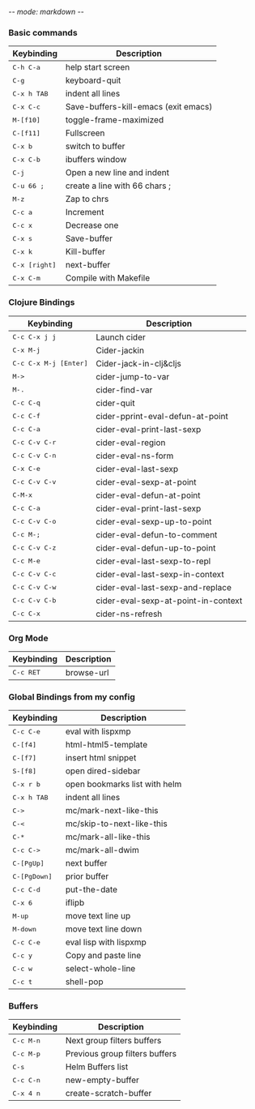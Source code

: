 -*- mode: markdown -*-
### Basic commands

Keybinding         | Description
-------------------|------------------------------------------------------------
<kbd>C-h C-a</kbd> | help start screen
<kbd>C-g</kbd>| keyboard-quit
<kbd>C-x h TAB</kbd>| indent all lines
<kbd>C-x C-c</kbd>| Save-buffers-kill-emacs (exit emacs)
<kbd>M-[f10]</kbd>| toggle-frame-maximized
<kbd>C-[f11]</kbd>| Fullscreen
<kbd>C-x b</kbd>| switch to buffer
<kbd>C-x C-b</kbd>| ibuffers window
<kbd>C-j</kbd> | Open a new line and indent
<kbd>C-u 66 ;</kbd>|  create a line with 66 chars ;
<kbd>M-z</kbd>| Zap to chrs
<kbd>C-c a</kbd>| Increment
<kbd>C-c x</kbd>| Decrease one
<kbd>C-x s</kbd>| Save-buffer
<kbd>C-x k</kbd>| Kill-buffer
<kbd>C-x [right]</kbd>| next-buffer
<kbd>C-x C-m</kbd>| Compile with Makefile




### Clojure Bindings

Keybinding         | Description
-------------------|------------------------------------------------------------
<kbd>C-c C-x j j</kbd>| Launch cider
<kbd>C-x M-j</kbd>| Cider-jackin
<kbd>C-c C-x M-j [Enter]</kbd>| Cider-jack-in-clj&cljs
<kbd>M-></kbd>| cider-jump-to-var
<kbd>M-.</kbd>| cider-find-var
<kbd>C-c C-q</kbd>| cider-quit
<kbd>C-c C-f</kbd>| cider-pprint-eval-defun-at-point
<kbd>C-c C-a</kbd>| cider-eval-print-last-sexp
<kbd>C-c C-v C-r</kbd> | cider-eval-region
<kbd>C-c C-v C-n</kbd> | cider-eval-ns-form
<kbd>C-x C-e</kbd> | cider-eval-last-sexp
<kbd>C-c C-v C-v</kbd> | cider-eval-sexp-at-point
<kbd>C-M-x</kbd> | cider-eval-defun-at-point
<kbd>C-c C-a</kbd> | cider-eval-print-last-sexp
<kbd>C-c C-v C-o</kbd> | cider-eval-sexp-up-to-point
<kbd>C-c M-;</kbd> | cider-eval-defun-to-comment
<kbd>C-c C-v C-z</kbd> | cider-eval-defun-up-to-point
<kbd>C-c M-e</kbd> | cider-eval-last-sexp-to-repl
<kbd>C-c C-v C-c</kbd> | cider-eval-last-sexp-in-context
<kbd>C-c C-v C-w</kbd> | cider-eval-last-sexp-and-replace
<kbd>C-c C-v C-b</kbd> | cider-eval-sexp-at-point-in-context
<kbd>C-c C-x</kbd>| cider-ns-refresh


### Org Mode

Keybinding         | Description
-------------------|------------------------------------------------------------
<kbd>C-c RET</kbd> | browse-url


### Global Bindings from my config

Keybinding         | Description
-------------------|------------------------------------------------------------
<kbd>C-c C-e</kbd>| eval with lispxmp
<kbd>C-[f4]</kbd>| html-html5-template
<kbd>C-[f7]</kbd>| insert html snippet
<kbd>S-[f8]</kbd>  | open dired-sidebar
<kbd>C-x r b</kbd> | open bookmarks list with helm
<kbd>C-x h TAB</kbd>| indent all lines
<kbd>C-></kbd>| mc/mark-next-like-this
<kbd>C-<</kbd>| mc/skip-to-next-like-this
<kbd>C-*</kbd>| mc/mark-all-like-this
<kbd>C-c C-></kbd>| mc/mark-all-dwim
<kbd>C-[PgUp]</kbd>| next buffer
<kbd>C-[PgDown]</kbd>| prior buffer
<kbd>C-c C-d</kbd>| put-the-date
<kbd>C-x 6</kbd>| iflipb
<kbd>M-up</kbd>| move text line up
<kbd>M-down</kbd>| move text line down
<kbd>C-c C-e</kbd>| eval lisp with lispxmp
<kbd>C-c y</kbd>| Copy and paste line
<kbd>C-c w</kbd>| select-whole-line
<kbd>C-c t</kbd>| shell-pop


### Buffers

Keybinding         | Description
-------------------|------------------------------------------------------------
<kbd>C-c M-n</kbd> | Next group filters buffers
<kbd>C-c M-p</kbd> | Previous group filters buffers
<kbd>C-s</kbd> | Helm Buffers list
<kbd>C-c C-n</kbd>| new-empty-buffer
<kbd>C-x 4 n</kbd>| create-scratch-buffer
